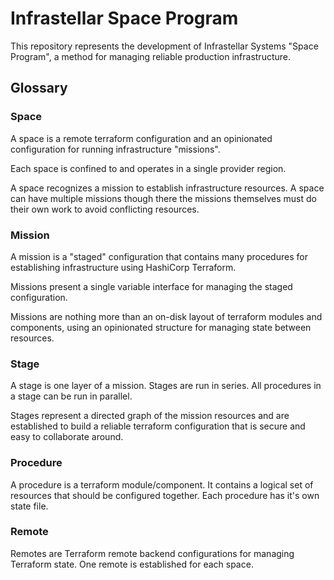 # Infrastellar Space Program

This repository represents the development of Infrastellar Systems "Space Program", a
method for managing reliable production infrastructure.

## Glossary

### Space

A space is a remote terraform configuration and an opinionated configuration
for running infrastructure "missions".

Each space is confined to and operates in a single provider region.

A space recognizes a mission to establish infrastructure resources. A space can
have multiple missions though there the missions themselves must do their own
work to avoid conflicting resources.

### Mission

A mission is a "staged" configuration that contains many procedures
for establishing infrastructure using HashiCorp Terraform.

Missions present a single variable interface for managing the staged
configuration.

Missions are nothing more than an on-disk layout of terraform modules and
components, using an opinionated structure for managing state between
resources.

### Stage

A stage is one layer of a mission. Stages are run in series. All procedures in
a stage can be run in parallel.

Stages represent a directed graph of the mission resources and are established
to build a reliable terraform configuration that is secure and easy to
collaborate around.

### Procedure

A procedure is a terraform module/component. It contains a logical set of
resources that should be configured together. Each procedure has it's own state
file.

### Remote

Remotes are Terraform remote backend configurations for managing Terraform
state. One remote is established for each space.
